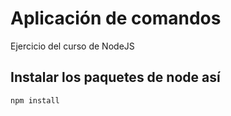 # Aplicación de comandos

Ejercicio del curso de NodeJS

## Instalar los paquetes de node así

```
npm install

```